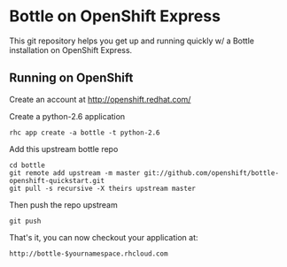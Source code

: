 Bottle on OpenShift Express
============================

This git repository helps you get up and running quickly w/ a Bottle installation
on OpenShift Express.


Running on OpenShift
----------------------------

Create an account at http://openshift.redhat.com/

Create a python-2.6 application

    rhc app create -a bottle -t python-2.6

Add this upstream bottle repo

    cd bottle
    git remote add upstream -m master git://github.com/openshift/bottle-openshift-quickstart.git
    git pull -s recursive -X theirs upstream master
    
Then push the repo upstream

    git push

That's it, you can now checkout your application at:

    http://bottle-$yournamespace.rhcloud.com

